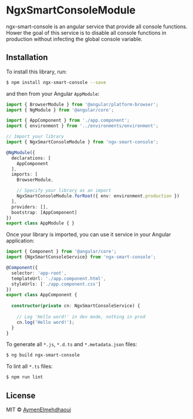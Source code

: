 # NgxSmartConsoleModule

ngx-smart-console is an angular service that provide all console functions. Hower the goal of this service is to disable all console functions in production without infecting the global console variable.
## Installation

To install this library, run:

```bash
$ npm install ngx-smart-console --save
```

and then from your Angular `AppModule`:

```typescript
import { BrowserModule } from '@angular/platform-browser';
import { NgModule } from '@angular/core';

import { AppComponent } from './app.component';
import { environment } from '../environments/environment';

// Import your library
import { NgxSmartConsoleModule } from 'ngx-smart-console';

@NgModule({
  declarations: [
    AppComponent
  ],
  imports: [
    BrowserModule,

    // Specify your library as an import
    NgxSmartConsoleModule.forRoot({ env: environment.production })
  ],
  providers: [],
  bootstrap: [AppComponent]
})
export class AppModule { }
```

Once your library is imported, you can use it service in your Angular application:

```typescript
import { Component } from '@angular/core';
import {NgxSmartConsoleService} from 'ngx-smart-console';

@Component({
  selector: 'app-root',
  templateUrl: './app.component.html',
  styleUrls: ['./app.component.css']
})
export class AppComponent {
  
  constructor(private cn: NgxSmartConsoleService) {
    
    // Log 'Hello word!' in dev mode, nothing in prod
    cn.log('Hello word!');
  }
}
```


To generate all `*.js`, `*.d.ts` and `*.metadata.json` files:

```bash
$ ng build ngx-smart-console
```

To lint all `*.ts` files:

```bash
$ npm run lint
```

## License

MIT © [AymenElmehdhaoui](mailto:elmehdhaoui.aymen@gmail.com)
